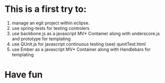 This is a first try to:
=======================

1. manage an egit project within eclipse. 
2. use spring-tests for testing controlers  
3. use backbone.js as a javascript MV* Container along with underscore.js and prototype for templating
4. use QUnit.js for javascript continuous testing (see) qunitTest.html
5. use Ember as a javascript MV* Container  along with  Handlebars for templating

Have fun
=========
